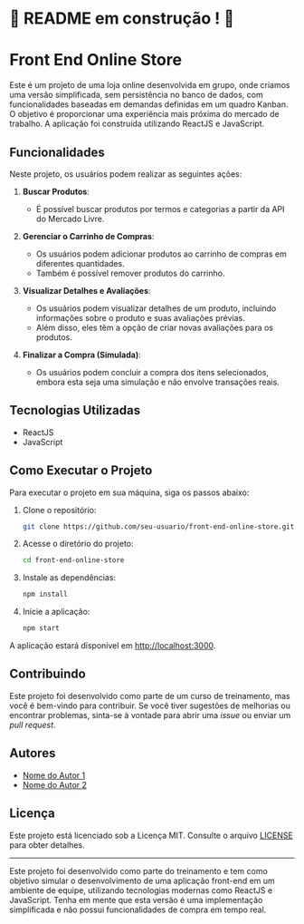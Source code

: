 # :construction: README em construção ! :construction:
# Front End Online Store

Este é um projeto de uma loja online desenvolvida em grupo, onde criamos uma versão simplificada, sem persistência no banco de dados, com funcionalidades baseadas em demandas definidas em um quadro Kanban. O objetivo é proporcionar uma experiência mais próxima do mercado de trabalho. A aplicação foi construída utilizando ReactJS e JavaScript.

## Funcionalidades

Neste projeto, os usuários podem realizar as seguintes ações:

1. **Buscar Produtos**:
   - É possível buscar produtos por termos e categorias a partir da API do Mercado Livre.
   
2. **Gerenciar o Carrinho de Compras**:
   - Os usuários podem adicionar produtos ao carrinho de compras em diferentes quantidades.
   - Também é possível remover produtos do carrinho.

3. **Visualizar Detalhes e Avaliações**:
   - Os usuários podem visualizar detalhes de um produto, incluindo informações sobre o produto e suas avaliações prévias.
   - Além disso, eles têm a opção de criar novas avaliações para os produtos.

4. **Finalizar a Compra (Simulada)**:
   - Os usuários podem concluir a compra dos itens selecionados, embora esta seja uma simulação e não envolve transações reais.

## Tecnologias Utilizadas

- ReactJS
- JavaScript

## Como Executar o Projeto

Para executar o projeto em sua máquina, siga os passos abaixo:

1. Clone o repositório:

   ```bash
   git clone https://github.com/seu-usuario/front-end-online-store.git
   ```

2. Acesse o diretório do projeto:

   ```bash
   cd front-end-online-store
   ```

3. Instale as dependências:

   ```bash
   npm install
   ```

4. Inicie a aplicação:

   ```bash
   npm start
   ```

A aplicação estará disponível em [http://localhost:3000](http://localhost:3000).

## Contribuindo

Este projeto foi desenvolvido como parte de um curso de treinamento, mas você é bem-vindo para contribuir. Se você tiver sugestões de melhorias ou encontrar problemas, sinta-se à vontade para abrir uma _issue_ ou enviar um _pull request_.

## Autores

- [Nome do Autor 1](https://github.com/autor1)
- [Nome do Autor 2](https://github.com/autor2)

## Licença

Este projeto está licenciado sob a Licença MIT. Consulte o arquivo [LICENSE](LICENSE) para obter detalhes.

---

Este projeto foi desenvolvido como parte do treinamento e tem como objetivo simular o desenvolvimento de uma aplicação front-end em um ambiente de equipe, utilizando tecnologias modernas como ReactJS e JavaScript. Tenha em mente que esta versão é uma implementação simplificada e não possui funcionalidades de compra em tempo real.

